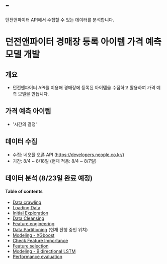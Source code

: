 # -
던전앤파이터 API에서 수집할 수 있는 데이터를 분석합니다.


# 던전앤파이터 경매장 등록 아이템 가격 예측 모델 개발


## 개요

- 던전앤파이터 API를 이용해 경매장에 등록된 아이템을 수집하고 활용하여 가격 예측 모델을 만듭니다.  


## 가격 예측 아이템

- '시간의 결정' 


## 데이터 수집 

- 수집: 네오플 오픈 API (https://developers.neople.co.kr/)
- 기간: 8/4 ~ 8/18일 (현재 적용: 8/4 ~ 8/7일) 


## 데이터 분석 (8/23일 완료 예정)
#### Table of contents
* [Data crawling](#1) 
* [Loading Data](#2) 
* [Initial Exploration](#3) 
* [Data Cleansing](#4) 
* [Feature engineering](#5) 
* [Data Partitioning](#6)       (현재 진행 중인 위치)
* [Modeling - XGboost](#7)
* [Check Feature Importance](#8)
* [Feature selection](#9)
* [Modeling - Bidirectional LSTM](#10)
* [Performance evaluation](#11)
